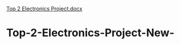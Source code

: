 [Top 2 Electronics Project.docx](https://github.com/creativeworldpro/Top-2-Electronics-Project-New-/files/7078767/Top.2.Electronics.Project.docx)
# Top-2-Electronics-Project-New-
